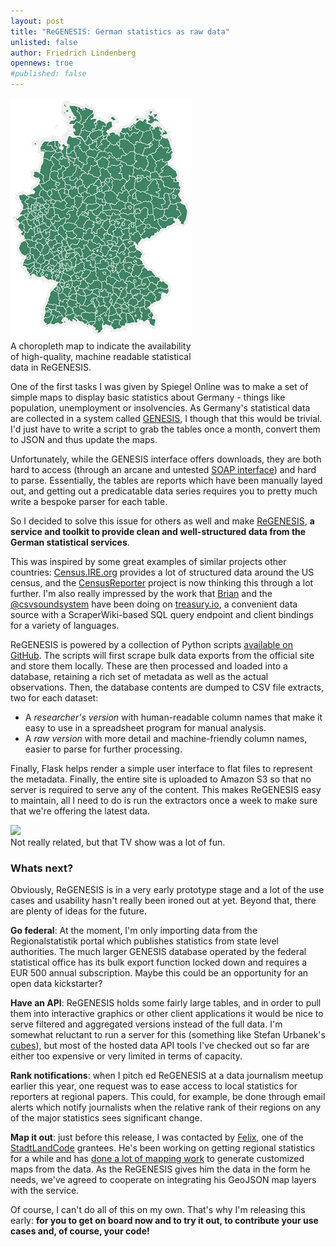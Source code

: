 ```yaml
---
layout: post
title: "ReGENESIS: German statistics as raw data"
unlisted: false
author: Friedrich Lindenberg
opennews: true
#published: false
---
```



<div class="captioned pull-right">
    <img src="/img/demap.png">
    <div class="caption" style="max-width: 290px;">
        A choropleth map to indicate the availability of high-quality, 
        machine readable statistical data in ReGENESIS.
    </div>
</div>

One of the first tasks I was given by Spiegel Online was to make a set of simple 
maps to display basic statistics about Germany - things like population, unemployment
or insolvencies. As Germany's statistical data are collected in a system called 
[GENESIS](https://www-genesis.destatis.de/genesis/online), I though that this would
be trivial. I'd just have to write a script to grab the tables once a month, convert
them to JSON and thus update the maps.

Unfortunately, while the GENESIS interface offers downloads, they are both hard to
access (through an arcane and untested [SOAP interface](https://www-genesis.destatis.de/genesis/online?Menu=Webservice))
and hard to parse. Essentially, the tables are reports which have been manually
layed out, and getting out a predicatable data series requires you to pretty much
write a bespoke parser for each table.

So I decided to solve this issue for others as well and make [ReGENESIS](http://regenesis.pudo.org),
**a service and toolkit to provide clean and well-structured data from the German statistical
 services**.

This was inspired by some great examples of similar projects other
countries: [Census.IRE.org](http://census.ire.org/) provides a lot of structured
data around the US census, and the [CensusReporter](http://censusreporter.tumblr.com/)
project is now thinking this through a lot further. I'm also really impressed by the work that [Brian](http://brianabelson.com/) and the [@csvsoundsystem](http://csvsoundsystem.com/) have
been doing on [treasury.io](http://treasury.io/), a convenient data source with a
ScraperWiki-based SQL query endpoint and client bindings for a variety of languages.

ReGENESIS is powered by a collection of Python scripts [available on GitHub](https://github.com/pudo/regenesis). 
The scripts will first scrape bulk data exports from the official site and store them 
locally. These are then processed and loaded into a database, retaining a rich set of
metadata as well as the actual observations. Then, the database contents are dumped to
CSV file extracts, two for each dataset:

* A *researcher's version* with human-readable column names that make it easy to use in
  a spreadsheet program for manual analysis.
* A *raw version* with more detail and machine-friendly column names, easier to 
  parse for further processing.

Finally, Flask helps render a simple user interface to flat files to represent the
metadata. Finally, the entire site is uploaded to Amazon S3 so that no server is
required to serve any of the content. This makes ReGENESIS easy to maintain, all I
need to do is run the extractors once a week to make sure that we're offering the
latest data.

<div class="captioned">
    <img src="http://blog.nerdular.com/wp-content/uploads/2013/05/key_art_regenesis.jpg" class="img-responsive">
    <div class="caption">
        Not really related, but that TV show was a lot of fun. 
    </div>
</div>

### Whats next?

Obviously, ReGENESIS is in a very early prototype stage and a lot of the use cases 
and usability hasn't really been ironed out at yet. Beyond that, there are plenty
of ideas for the future.

**Go federal**: At the moment, I'm only importing data from the Regionalstatistik portal which publishes
statistics from state level authorities. The much larger GENESIS database operated 
by the federal statistical office has its bulk export function locked down and 
requires a EUR 500 annual subscription. Maybe this could be an opportunity for an open
data kickstarter? 

**Have an API**: ReGENESIS holds some fairly large tables, and in order to pull them into 
interactive graphics or other client applications it would be nice to serve filtered and
aggregated versions instead of the full data. I'm somewhat reluctant to run a server 
for this (something like Stefan Urbanek's [cubes](https://github.com/Stiivi/cubes)),
but most of the hosted data API tools I've checked out so far are either too expensive
or very limited in terms of capacity.

**Rank notifications**: when I pitch    ed ReGENESIS at a data journalism meetup earlier this year, one request 
was to ease access to local statistics for reporters at regional papers. This could, for
example, be done through email alerts which notify journalists when the relative rank of
their regions on any of the major statistics sees significant change. 

**Map it out**: just before this release, I was contacted by [Felix](https://twitter.com/femeb),
one of the [StadtLandCode](http://stadtlandcode.de/) grantees. He's been working on getting
regional statistics for a while and has [done a lot of
mapping work](http://blog.opendatalab.de/hack/2013/07/15/heilbronn-regionalstatistik-visualisierung/)
to generate customized maps from the data. As the ReGENESIS gives him the data in the form 
he needs, we've agreed to cooperate on integrating his GeoJSON map layers with the service.

Of course, I can't do all of this on my own. That's why I'm releasing this early: **for you 
to get on board now and to try it out, to contribute your use cases and, of course, your
code!** 

